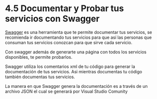 # 4.5 Documentar y Probar tus servicios con Swagger

[Swagger](https://swagger.io) es una herramienta que te permite documentar tus servicios, se recomienda ir documentando tus servicios para que así las personas que consuman tus servicios conozcan para que sirve cada servicio.

Con swagger además de generarte una página con todos los servicios disponibles, te permite probarlos.

Swagger utiliza los comentarios xml de tu código para generar la documentación de tus servicios. Asi mientras documentas tu código también documentas tus servicios.

La manera en que Swagger genera la documentación es a través de un archivo JSON el cual se generará por Visual Studio Comunity

